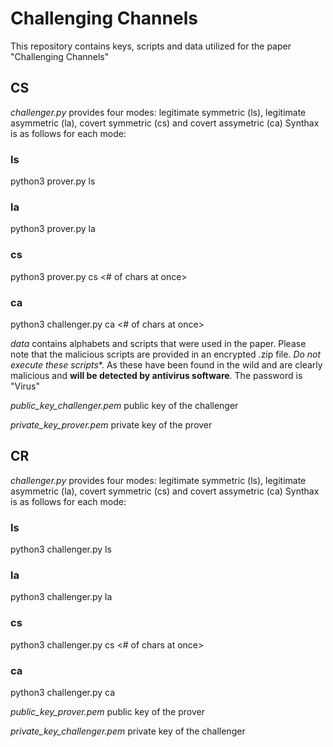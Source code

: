 #  Challenging Channels
This repository contains keys, scripts and data utilized for the paper "Challenging Channels"


## CS
*challenger.py* provides four modes: legitimate symmetric (ls), legitimate asymmetric (la), covert symmetric (cs) and covert assymetric (ca)
Synthax is as follows for each mode:
### ls
python3 prover.py ls <token logging file>

### la
python3 prover.py la <token logging file>

### cs
python3 prover.py cs <covert message file> <alphabet file> <token logging file>  <# of chars at once> 

### ca
python3 challenger.py ca <covert message file> <# of chars at once> <token logging file> 
  
*data*
 contains alphabets and scripts that were used in the paper. Please note that the malicious scripts are provided in an encrypted .zip file. *Do not execute these scripts**. As these have been found in the wild and are clearly malicious and **will be detected by antivirus software**. The password is "Virus"
  
*public_key_challenger.pem* public key of the challenger

*private_key_prover.pem* private key of the prover
  
  

## CR
*challenger.py* provides four modes: legitimate symmetric (ls), legitimate asymmetric (la), covert symmetric (cs) and covert assymetric (ca)
Synthax is as follows for each mode:
### ls
python3 challenger.py ls

### la
python3 challenger.py la

### cs
python3 challenger.py cs <alphabet file> <# of chars at once>

### ca
python3 challenger.py ca
  

  
  
*public_key_prover.pem* public key of the prover

*private_key_challenger.pem* private key of the challenger

